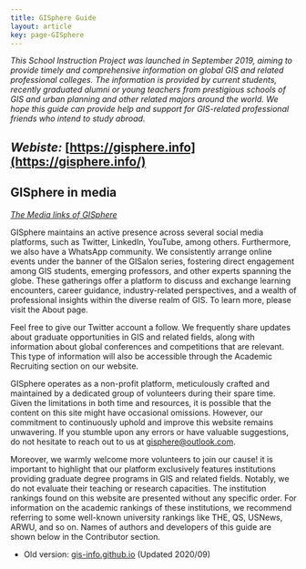 ```yaml
---
title: GISphere Guide
layout: article
key: page-GISphere
---
```


*This School Instruction Project was launched in September 2019, aiming to provide timely and comprehensive information on global GIS and related professional colleges. The information is provided by current students, recently graduated alumni or young teachers from prestigious schools of GIS and urban planning and other related majors around the world. We hope this guide can provide help and support for GIS-related professional friends who intend to study abroad.*

## *Webiste:* [https://gisphere.info](https://gisphere.info/) 

## GISphere in media
 
 [*The Media links of GISphere*](https://linktr.ee/gisphere)


GISphere maintains an active presence across several social media platforms, such as Twitter, LinkedIn, YouTube, among others.
Furthermore, we also have a WhatsApp community. We consistently arrange online events under the banner of the GISalon series, fostering direct engagement among GIS students, emerging professors, and other experts spanning the globe. These gatherings offer a platform to discuss and exchange learning encounters, career guidance, industry-related perspectives, and a wealth of professional insights within the diverse realm of GIS. To learn more, please visit the About page.

Feel free to give our Twitter account a follow. We frequently share updates about graduate opportunities in GIS and related fields, along with information about global conferences and competitions that are relevant. This type of information will also be accessible through the Academic Recruiting section on our website.

GISphere operates as a non-profit platform, meticulously crafted and maintained by a dedicated group of volunteers during their spare time. Given the limitations in both time and resources, it is possible that the content on this site might have occasional omissions. However, our commitment to continuously uphold and improve this website remains unwavering. If you stumble upon any errors or have valuable suggestions, do not hesitate to reach out to us at gisphere@outlook.com. 

Moreover, we warmly welcome more volunteers to join our cause! it is important to highlight that our platform exclusively features institutions providing graduate degree programs in GIS and related fields. Notably, we do not evaluate their teaching or research capacities. The institution rankings found on this website are presented without any specific order. For information on the academic rankings of these institutions, we recommend referring to some well-known university rankings like THE, QS, USNews, ARWU, and so on.
Names of authors and developers of this guide are shown below in the Contributor section.

- Old version: [gis-info.github.io](https://gis-info.github.io/) (Updated 2020/09)
